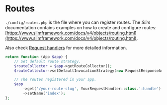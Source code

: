 # Routes

`./config/routes.php` is the file where you can register routes. The *Slim* documentation contains
examples on how to create and configure routes:
[https://www.slimframework.com/docs/v4/objects/routing.html](https://www.slimframework.com/docs/v4/objects/routing.html).

Also check [Request handlers](/development-guide/request-handlers) for more detailed information.


```php showLineNumbers title="config/routes.php"
return function (App $app) {
    // Set default route strategy.
    $routeCollector = $app->getRouteCollector();
    $routeCollector->setDefaultInvocationStrategy(new RequestResponseArgs());

    // The routes registered in your app.
    $app
        ->get('/your-route-slug', YourRequestHandler::class.':handle')
        ->setName('index');
};

```